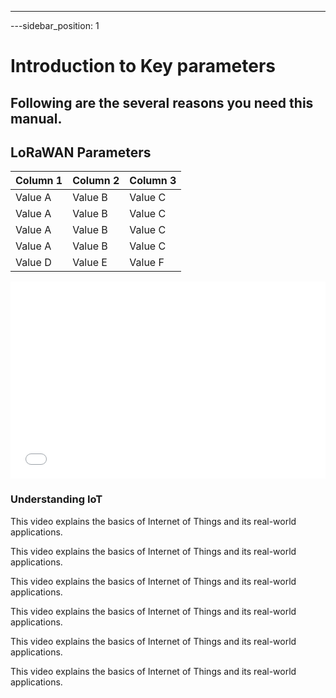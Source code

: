 ---

---sidebar_position: 1

# Introduction to Key parameters

## Following are the several reasons you need this manual.

## LoRaWAN Parameters

Column 1 | Column 2 | Column 3
-------- | -------- | --------
Value A  | Value B  | Value C
Value A  | Value B  | Value C
Value A  | Value B  | Value C
Value A  | Value B  | Value C
Value D  | Value E  | Value F

<div className="videoText">
  <div className="video">
    <iframe
      width="100%"
      height="315"
      src="/videos/E_Learn.mp4"
      title="IoT Explained"
      frameBorder="0"
      allow="autoplay; encrypted-media; fullscreen; picture-in-picture"
      allowFullScreen
    ></iframe>
  </div>
  <div className="text">
    <h3>Understanding IoT</h3>
    <p>This video explains the basics of Internet of Things and its real-world applications.</p>
    <p>This video explains the basics of Internet of Things and its real-world applications.</p>
    <p>This video explains the basics of Internet of Things and its real-world applications.</p>
    <p>This video explains the basics of Internet of Things and its real-world applications.</p>
    <p>This video explains the basics of Internet of Things and its real-world applications.</p>
    <p>This video explains the basics of Internet of Things and its real-world applications.</p>
  </div>
</div>

